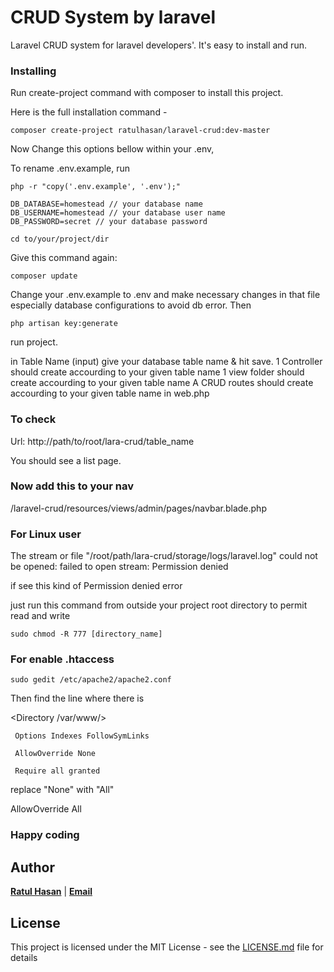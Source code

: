 # CRUD System by laravel

Laravel CRUD system for laravel developers'. It's easy to install and run. 


### Installing

Run create-project command with composer to install this project.

Here is the full installation command -

```
composer create-project ratulhasan/laravel-crud:dev-master
```


Now Change this options bellow within your .env,

To rename .env.example, run 
```
php -r "copy('.env.example', '.env');"
```

```
DB_DATABASE=homestead // your database name 
DB_USERNAME=homestead // your database user name 
DB_PASSWORD=secret // your database password 
```

```
cd to/your/project/dir
```
Give this command again:

```
composer update
```
Change your .env.example to .env and make necessary changes in that file especially database configurations to avoid db error. Then

```
php artisan key:generate
```

run project.

in Table Name (input) give your database table name & hit save.
1 Controller should create accourding to your given table name
1 view folder should create accourding to your given table name
A CRUD routes should create accourding to your given table name in web.php

### To check

Url: http://path/to/root/lara-crud/table_name

You should see a list page.

### Now add this to your nav
/laravel-crud/resources/views/admin/pages/navbar.blade.php


### For Linux user 
The stream or file "/root/path/lara-crud/storage/logs/laravel.log" could not be opened: failed to open stream: Permission denied

if see this kind of Permission denied error 

just run this command from outside your project root directory to permit read and write

```
sudo chmod -R 777 [directory_name]
```
### For enable .htaccess

```
sudo gedit /etc/apache2/apache2.conf
```
Then find the line where there is

<Directory /var/www/>

     Options Indexes FollowSymLinks
     
     AllowOverride None
     
     Require all granted
     
</Directory>

replace "None" with "All"

AllowOverride All

### Happy coding

## Author

**<a href='https://besofty.com' target='_blank'>Ratul Hasan</a>** | **<a href='mailto:ratuljh@gmail.com'>Email</a>**

## License

This project is licensed under the MIT License - see the [LICENSE.md](LICENSE) file for details
